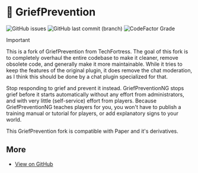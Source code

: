 # 🏡 GriefPrevention

![GitHub issues](https://img.shields.io/github/issues/tinyoverflow/minecraft-griefprevention?style=flat-square)
![GitHub last commit (branch)](https://img.shields.io/github/last-commit/tinyoverflow/minecraft-griefprevention/master?style=flat-square)
![CodeFactor Grade](https://img.shields.io/codefactor/grade/github/tinyoverflow/minecraft-griefprevention/main?style=flat-square)

> [!IMPORTANT]
> This is a fork of GriefPrevention from TechFortress. The goal of this fork is to completely overhaul the entire
> codebase to make it cleaner, remove obsolete code, and generally make it more maintainable. While it tries to keep the
> features of the original plugin, it does remove the chat moderation, as I think this should be done by a chat plugin
> specialized for that.

Stop responding to grief and prevent it instead. GriefPreventionNG stops grief before it starts automatically without
any effort from administrators, and with very little (self-service) effort from players. Because GriefPreventionNG
teaches players for you, you won't have to publish a training manual or tutorial for players, or add explanatory signs
to your world.

This GriefPrevention fork is compatible with Paper and it's derivatives.

## More

- [View on GitHub](https://github.com/tinyoverflow/minecraft-griefprevention)
